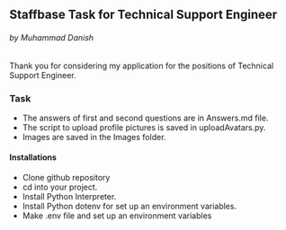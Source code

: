 ﻿## Staffbase Task for Technical Support Engineer
###### by Muhammad Danish

Thank you for considering my application for the positions of Technical Support Engineer.

### Task

* The answers of first and second questions are in Answers.md file.
* The script to upload profile pictures is saved in uploadAvatars.py.
* Images are saved in the Images folder. 

#### Installations
* Clone github repository
* cd into your project.
* Install Python Interpreter.
* Install Python dotenv for set up an environment variables.
* Make .env file and set up an environment variables


